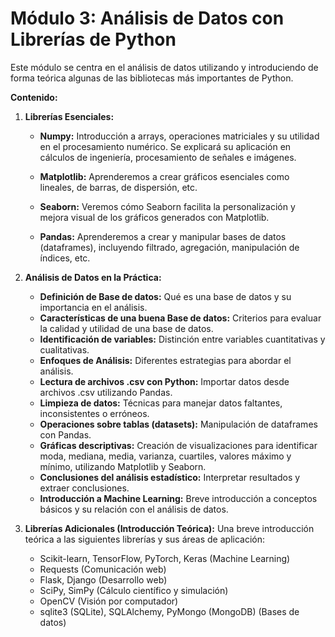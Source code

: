 # Módulo 3: Análisis de Datos con Librerías de Python

Este módulo se centra en el análisis de datos utilizando y introduciendo de forma teórica algunas de las bibliotecas más importantes de Python. 

**Contenido:**

1. **Librerías Esenciales:**

    * **Numpy:** Introducción a arrays, operaciones matriciales y su utilidad en el procesamiento numérico. Se explicará su aplicación en cálculos de ingeniería, procesamiento de señales e imágenes.

    * **Matplotlib:**  Aprenderemos a crear gráficos esenciales como lineales, de barras, de dispersión, etc.

    * **Seaborn:** Veremos cómo Seaborn facilita la personalización y mejora visual de los gráficos generados con Matplotlib.

    * **Pandas:**  Aprenderemos a crear y manipular bases de datos (dataframes), incluyendo filtrado, agregación, manipulación de índices, etc.

2. **Análisis de Datos en la Práctica:**

    * **Definición de Base de datos:** Qué es una base de datos y su importancia en el análisis.
    * **Características de una buena Base de datos:**  Criterios para evaluar la calidad y utilidad de una base de datos.
    * **Identificación de variables:** Distinción entre variables cuantitativas y cualitativas.
    * **Enfoques de Análisis:** Diferentes estrategias para abordar el análisis.
    * **Lectura de archivos .csv con Python:**  Importar datos desde archivos .csv utilizando Pandas.
    * **Limpieza de datos:** Técnicas para manejar datos faltantes, inconsistentes o erróneos.
    * **Operaciones sobre tablas (datasets):** Manipulación de dataframes con Pandas.
    * **Gráficas descriptivas:**  Creación de visualizaciones para identificar moda, mediana, media, varianza, cuartiles, valores máximo y mínimo, utilizando Matplotlib y Seaborn.
    * **Conclusiones del análisis estadístico:** Interpretar resultados y extraer conclusiones.
    * **Introducción a Machine Learning:** Breve introducción a conceptos básicos y su relación con el análisis de datos.


3. **Librerías Adicionales (Introducción Teórica):**  Una breve introducción teórica a las siguientes librerías y sus áreas de aplicación:

    *  Scikit-learn, TensorFlow, PyTorch, Keras (Machine Learning)
    *  Requests (Comunicación web)
    *  Flask, Django (Desarrollo web)
    *  SciPy, SimPy (Cálculo científico y simulación)
    *  OpenCV (Visión por computador)
    *  sqlite3 (SQLite), SQLAlchemy, PyMongo (MongoDB) (Bases de datos)



